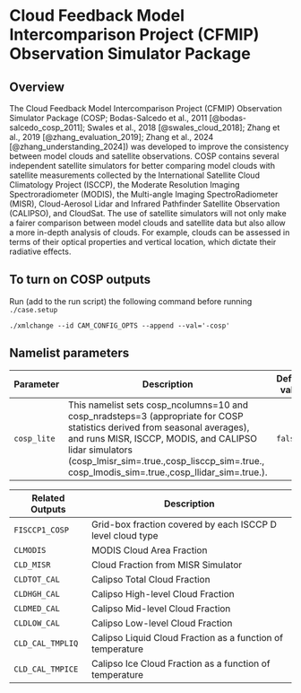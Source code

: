# Cloud Feedback Model Intercomparison Project (CFMIP) Observation Simulator Package

## Overview

The Cloud Feedback Model Intercomparison Project (CFMIP) Observation Simulator Package (COSP; Bodas-Salcedo et al., 2011 [@bodas-salcedo_cosp_2011]; Swales et al., 2018 [@swales_cloud_2018]; Zhang et al., 2019 [@zhang_evaluation_2019]; Zhang et al., 2024 [@zhang_understanding_2024]) was developed to improve the consistency between model clouds and satellite observations. COSP contains several independent satellite simulators for better comparing model clouds with satellite measurements collected by the International Satellite Cloud Climatology Project (ISCCP), the Moderate Resolution Imaging Spectroradiometer (MODIS), the Multi-angle Imaging SpectroRadiometer (MISR), Cloud-Aerosol Lidar and Infrared Pathfinder Satellite Observation (CALIPSO), and CloudSat. The use of satellite simulators will not only make a fairer comparison between model clouds and satellite data but also allow a more in-depth analysis of clouds. For example, clouds can be assessed in terms of their optical properties and vertical location, which dictate their radiative effects.

## To turn on COSP outputs

Run (add to the run script) the following command before running `./case.setup`

`./xmlchange --id CAM_CONFIG_OPTS --append --val='-cosp'`

## Namelist parameters

| Parameter                 | Description                                                       | Default value          |
| ------------------------- | ----------------------------------------------------------------- | ---------------------- |
| `cosp_lite`       | This namelist sets cosp_ncolumns=10 and cosp_nradsteps=3 (appropriate for COSP statistics derived from seasonal averages), and runs MISR, ISCCP, MODIS, and CALIPSO lidar simulators (cosp_lmisr_sim=.true.,cosp_lisccp_sim=.true., cosp_lmodis_sim=.true.,cosp_llidar_sim=.true.).  | `false`                |

| Related Outputs           | Description                                                       |
| ------------------------- | ----------------------------------------------------------------- |
| `FISCCP1_COSP`            | Grid-box fraction covered by each ISCCP D level cloud type        |
| `CLMODIS`                 | MODIS Cloud Area Fraction                                         |
| `CLD_MISR`                | Cloud Fraction from MISR Simulator                                |
| `CLDTOT_CAL`              | Calipso Total Cloud Fraction                                      |
| `CLDHGH_CAL`              | Calipso High-level Cloud Fraction                                 |
| `CLDMED_CAL`              | Calipso Mid-level Cloud Fraction                                  |
| `CLDLOW_CAL`              | Calipso Low-level Cloud Fraction                                  |
| `CLD_CAL_TMPLIQ`          | Calipso Liquid Cloud Fraction as a function of temperature        |
| `CLD_CAL_TMPICE`          | Calipso Ice Cloud Fraction as a function of temperature           |
